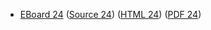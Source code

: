* [EBoard 24](../eboards/eboard.24.html)
  ([Source 24](../eboards/eboard.24.md))
  ([HTML 24](../eboards/eboard.24.html))
  ([PDF 24](../eboards/eboard.24.pdf))
        
